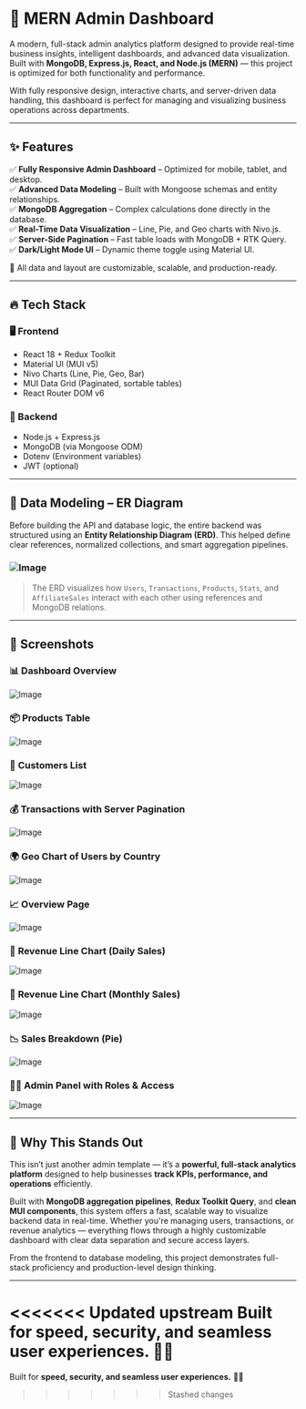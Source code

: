 # 🚀 MERN Admin Dashboard

A modern, full-stack admin analytics platform designed to provide real-time business insights, intelligent dashboards, and advanced data visualization. Built with **MongoDB, Express.js, React, and Node.js (MERN)** — this project is optimized for both functionality and performance.

With fully responsive design, interactive charts, and server-driven data handling, this dashboard is perfect for managing and visualizing business operations across departments.

---

## ✨ Features

✅ **Fully Responsive Admin Dashboard** – Optimized for mobile, tablet, and desktop.  
✅ **Advanced Data Modeling** – Built with Mongoose schemas and entity relationships.  
✅ **MongoDB Aggregation** – Complex calculations done directly in the database.  
✅ **Real-Time Data Visualization** – Line, Pie, and Geo charts with Nivo.js.  
✅ **Server-Side Pagination** – Fast table loads with MongoDB + RTK Query.  
✅ **Dark/Light Mode UI** – Dynamic theme toggle using Material UI.  

📌 All data and layout are customizable, scalable, and production-ready.

---

## 🔥 Tech Stack

### 🖥️ Frontend  
- React 18 + Redux Toolkit  
- Material UI (MUI v5)  
- Nivo Charts (Line, Pie, Geo, Bar)  
- MUI Data Grid (Paginated, sortable tables)  
- React Router DOM v6  

### 🔧 Backend  
- Node.js + Express.js  
- MongoDB (via Mongoose ODM)  
- Dotenv (Environment variables)  
- JWT (optional)  

---

## 🧩 Data Modeling – ER Diagram

Before building the API and database logic, the entire backend was structured using an **Entity Relationship Diagram (ERD)**. This helped define clear references, normalized collections, and smart aggregation pipelines.

### ![Image](https://github.com/user-attachments/assets/4901a1db-c15b-4b91-b480-edada18e00f8)

> The ERD visualizes how `Users`, `Transactions`, `Products`, `Stats`, and `AffiliateSales` interact with each other using references and MongoDB relations.

---

## 📸 Screenshots

### 📊 **Dashboard Overview**  
![Image](https://github.com/user-attachments/assets/3218c3e6-c6be-4475-80ee-2095b8a34bed)

### 📦 **Products Table**  
![Image](https://github.com/user-attachments/assets/32150ecf-ad49-4a4a-b94c-3128387a3146)

### 👥 **Customers List**  
![Image](https://github.com/user-attachments/assets/f4cc422d-f7c3-404c-a02a-9e62650d3b29)

### 💰 **Transactions with Server Pagination**  
![Image](https://github.com/user-attachments/assets/90c8d4e3-cec5-4ae9-a197-54616897b2b1)

### 🌍 **Geo Chart of Users by Country**  
![Image](https://github.com/user-attachments/assets/82ec1e62-29b6-4c7e-bf25-604b6c8444f8)

### 📈 **Overview Page**  
![Image](https://github.com/user-attachments/assets/9b2c3cf6-4261-41e1-af53-f9c6a670990b)

### 📅 **Revenue Line Chart (Daily Sales)**  
![Image](https://github.com/user-attachments/assets/f3c10aad-5113-4872-a217-04390e964f08)

### 📆 **Revenue Line Chart (Monthly Sales)**  
![Image](https://github.com/user-attachments/assets/0ceca289-5b17-4907-8529-212c07246195)

### 📉 Sales Breakdown (Pie)
![Image](https://github.com/user-attachments/assets/c915eac5-21b1-4c5f-9f3f-7f6889717f4b)

### 🧑‍💼 **Admin Panel with Roles & Access**  
![Image](https://github.com/user-attachments/assets/19879e58-159d-44fc-9344-62bd528d6da4)

---

## 🚀 Why This Stands Out

This isn’t just another admin template — it’s a **powerful, full-stack analytics platform** designed to help businesses **track KPIs, performance, and operations** efficiently.  

Built with **MongoDB aggregation pipelines**, **Redux Toolkit Query**, and **clean MUI components**, this system offers a fast, scalable way to visualize backend data in real-time. Whether you're managing users, transactions, or revenue analytics — everything flows through a highly customizable dashboard with clear data separation and secure access layers.  

From the frontend to database modeling, this project demonstrates full-stack proficiency and production-level design thinking.

---

<<<<<<< Updated upstream
Built for **speed, security, and seamless user experiences.** 🚀🔥  
=======
Built for **speed, security, and seamless user experiences.** 🚀🔥  
>>>>>>> Stashed changes
